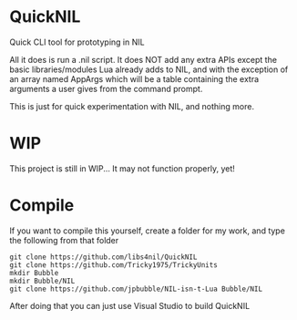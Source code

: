# QuickNIL
Quick CLI tool for prototyping in NIL

All it does is run a .nil script.
It does NOT add any extra APIs except the basic libraries/modules Lua already adds to NIL, and with the exception of an array named AppArgs which will be a table containing the extra arguments a user gives from the command prompt.

This is just for quick experimentation with NIL, and nothing more.

# WIP
This project is still in WIP... It may not function properly, yet!


# Compile

If you want to compile this yourself, create a folder for my work, and type the following from that folder

~~~shell
git clone https://github.com/libs4nil/QuickNIL
git clone https://github.com/Tricky1975/TrickyUnits
mkdir Bubble
mkdir Bubble/NIL
git clone https://github.com/jpbubble/NIL-isn-t-Lua Bubble/NIL
~~~
After doing that you can just use Visual Studio to build QuickNIL


